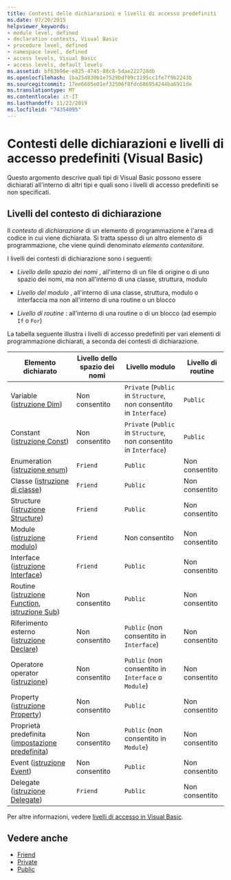 ```yaml
---
title: Contesti delle dichiarazioni e livelli di accesso predefiniti
ms.date: 07/20/2015
helpviewer_keywords:
- module level, defined
- declaration contexts, Visual Basic
- procedure level, defined
- namespace level, defined
- access levels, Visual Basic
- access levels, default levels
ms.assetid: bf63b96e-e825-4745-88c8-5dae222728db
ms.openlocfilehash: 1ba25d830b1e7529bdf09c1195cc1fe7f9b2243b
ms.sourcegitcommit: 17ee6605e01ef32506f8fdc686954244ba6911de
ms.translationtype: MT
ms.contentlocale: it-IT
ms.lasthandoff: 11/22/2019
ms.locfileid: "74354095"
---
```

# <a name="declaration-contexts-and-default-access-levels-visual-basic"></a>Contesti delle dichiarazioni e livelli di accesso predefiniti (Visual Basic)
Questo argomento descrive quali tipi di Visual Basic possono essere dichiarati all'interno di altri tipi e quali sono i livelli di accesso predefiniti se non specificati.  
  
## <a name="declaration-context-levels"></a>Livelli del contesto di dichiarazione  
 Il *contesto di dichiarazione* di un elemento di programmazione è l'area di codice in cui viene dichiarata. Si tratta spesso di un altro elemento di programmazione, che viene quindi denominato *elemento contenitore*.  
  
 I livelli dei contesti di dichiarazione sono i seguenti:  
  
- *Livello dello spazio dei nomi* , all'interno di un file di origine o di uno spazio dei nomi, ma non all'interno di una classe, struttura, modulo  
  
- *Livello del modulo* , all'interno di una classe, struttura, modulo o interfaccia ma non all'interno di una routine o un blocco  
  
- *Livello di routine* : all'interno di una routine o di un blocco (ad esempio `If` o `For`)  
  
 La tabella seguente illustra i livelli di accesso predefiniti per vari elementi di programmazione dichiarati, a seconda dei contesti di dichiarazione.  
  
|Elemento dichiarato|Livello dello spazio dei nomi|Livello modulo|Livello di routine|  
|----------------------|---------------------|------------------|---------------------|  
|Variable ([istruzione Dim](../../../visual-basic/language-reference/statements/dim-statement.md))|Non consentito|`Private` (`Public` in `Structure`, non consentito in `Interface`)|`Public`|  
|Constant ([istruzione Const](../../../visual-basic/language-reference/statements/const-statement.md))|Non consentito|`Private` (`Public` in `Structure`, non consentito in `Interface`)|`Public`|  
|Enumeration ([istruzione enum](../../../visual-basic/language-reference/statements/enum-statement.md))|`Friend`|`Public`|Non consentito|  
|Classe ([istruzione di classe](../../../visual-basic/language-reference/statements/class-statement.md))|`Friend`|`Public`|Non consentito|  
|Structure ([istruzione Structure](../../../visual-basic/language-reference/statements/structure-statement.md))|`Friend`|`Public`|Non consentito|  
|Module ([istruzione modulo](../../../visual-basic/language-reference/statements/module-statement.md))|`Friend`|Non consentito|Non consentito|  
|Interface ([istruzione Interface](../../../visual-basic/language-reference/statements/interface-statement.md))|`Friend`|`Public`|Non consentito|  
|Routine ([istruzione Function](../../../visual-basic/language-reference/statements/function-statement.md), [istruzione Sub](../../../visual-basic/language-reference/statements/sub-statement.md))|Non consentito|`Public`|Non consentito|  
|Riferimento esterno ([istruzione Declare](../../../visual-basic/language-reference/statements/declare-statement.md))|Non consentito|`Public` (non consentito in `Interface`)|Non consentito|  
|Operatore operator ([istruzione](../../../visual-basic/language-reference/statements/operator-statement.md))|Non consentito|`Public` (non consentito in `Interface` o `Module`)|Non consentito|  
|Property ([istruzione Property](../../../visual-basic/language-reference/statements/property-statement.md))|Non consentito|`Public`|Non consentito|  
|Proprietà predefinita ([impostazione predefinita](../../../visual-basic/language-reference/modifiers/default.md))|Non consentito|`Public` (non consentito in `Module`)|Non consentito|  
|Event ([istruzione Event](../../../visual-basic/language-reference/statements/event-statement.md))|Non consentito|`Public`|Non consentito|  
|Delegate ([istruzione Delegate](../../../visual-basic/language-reference/statements/delegate-statement.md))|`Friend`|`Public`|Non consentito|  
  
 Per altre informazioni, vedere [livelli di accesso in Visual Basic](../../../visual-basic/programming-guide/language-features/declared-elements/access-levels.md).  
  
## <a name="see-also"></a>Vedere anche

- [Friend](../../../visual-basic/language-reference/modifiers/friend.md)
- [Private](../../../visual-basic/language-reference/modifiers/private.md)
- [Public](../../../visual-basic/language-reference/modifiers/public.md)
